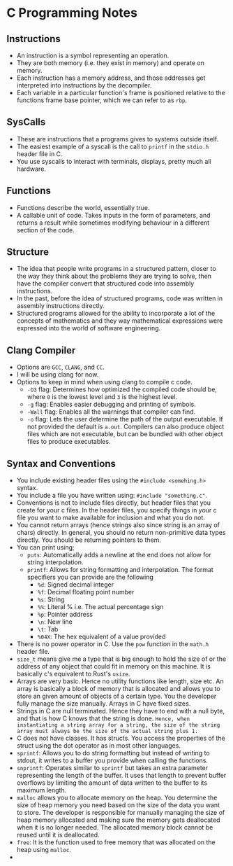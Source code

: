# C Programming Notes

## Instructions

- An instruction is a symbol representing an operation.
- They are both memory (i.e. they exist in memory) and operate on memory.
- Each instruction has a memory address, and those addresses get interpreted into instructions by the decompiler.
- Each variable in a particular function's frame is positioned relative to the functions frame base pointer, which we can refer to as `rbp`.

## SysCalls

- These are instructions that a programs gives to systems outside itself.
- The easiest example of a syscall is the call to `printf` in the `stdio.h` header file in C.
- You use syscalls to interact with terminals, displays, pretty much all hardware.

## Functions

- Functions describe the world, essentially true.
- A callable unit of code. Takes inputs in the form of parameters, and returns a result while sometimes modifying behaviour in a different section of the code.

## Structure

- The idea that people write programs in a structured pattern, closer to the way they think about the problems they are trying to solve, then have the compiler convert that structured code into assembly instructions.
- In the past, before the idea of structured programs, code was written in assembly instructions directly.
- Structured programs allowed for the ability to incorporate a lot of the concepts of mathematics and they way mathematical expressions were expressed into the world of software engineering.

## Clang Compiler

- Options are `GCC`, `CLANG`, and `CC`.
- I will be using clang for now.
- Options to keep in mind when using clang to compile c code.
  - `-O3` flag: Determines how optimized the compiled code should be, where `0` is the lowest level and `3` is the highest level.
  - `-g` flag: Enables easier debugging and printing of symbols.
  - `-Wall` flag: Enables all the warnings that compiler can find.
  - `-o` flag: Lets the user determine the path of the output executable. If not provided the default is `a.out`. Compilers can also produce object files which are not executable, but can be bundled with other object files to produce executables.

## Syntax and Conventions

- You include existing header files using the `#include <somehing.h>` syntax.
- You include a file you have written using: `#include "something.c"`.
- Conventions is not to include files directly, but header files that you create for your c files. In the header files, you specify things in your c file you want to make available for inclusion and what you do not.
- You cannot return arrays (hence strings also since string is an array of chars) directly. In general, you should no return non-primitive data types directly. You should be returning pointers to them.
- You can print using;
  - `puts`: Automatically adds a newline at the end does not allow for string interpolation.
  - `printf`: Allows for string formatting and interpolation. The format specifiers you can provide are the following
    - `%d`: Signed decimal integer
    - `%f`: Decimal floating point number
    - `%s`: String
    - `%%`: Literal % i.e. The actual percentage sign
    - `%p`: Pointer address
    - `\n`: New line
    - `\t`: Tab
    - `%04X`: The hex equivalent of a value provided
- There is no power operator in C. Use the `pow` function in the `math.h` header file.
- `size_t` means give me a type that is big enough to hold the size of or the address of any object that could fit in memory on this machine. It is basically c's equivalent to Rust's `usize`.
- Arrays are very basic. Hence no utility functions like length, size etc. An array is basically a block of memory that is allocated and allows you to store an given amount of objects of a certain type. You the developer fully manage the size manually. Arrays in C have fixed sizes.
- Strings in C are null terminated. Hence they have to end with a null byte, and that is how C knows that the string is done. `Hence, when instantiating a string array for a string, the size of the string array must always be the size of the actual string plus 1.`
- C does not have classes. It has structs. You access the properties of the struct using the dot operator as in most other languages.
- `sprintf`: Allows you to do string formatting but instead of writing to stdout, it writes to a buffer you provide when calling the functions.
- `snprintf`: Operates similar to `sprintf` but takes an extra parameter representing the length of the buffer. It uses that length to prevent buffer overflows by limiting the amount of data written to the buffer to its maximum length.
- `malloc` allows you to allocate memory on the heap. You determine the size of heap memory you need based on the size of the data you want to store. The developer is responsible for manually managing the size of heap memory allocated and making sure the memory gets deallocated when it is no longer needed. The allocated memory block cannot be reused until it is deallocated.
- `free`: It is the function used to free memory that was allocated on the heap using `malloc`.
-
